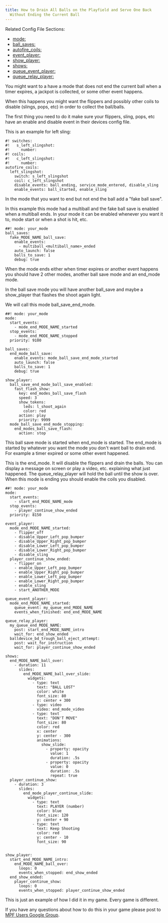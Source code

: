```yaml
---
title: How to Drain All Balls on the Playfield and Serve One Back
  Without Ending the Current Ball
---
```


Related Config File Sections:

* [mode:](../../config/mode.md)
* [ball_saves:](../../config/ball_saves.md)
* [autofire_coils:](../../config/autofire_coils.md)
* [event_player:](../../config/event_player.md)
* [show_player:](../../config/show_player.md)
* [shows:](../../config/shows.md)
* [queue_event_player:](../../config/queue_event_player.md)
* [queue_relay_player:](../../config/queue_relay_player.md)

You might want to a have a mode that does not end the current ball when
a timer expires, a jackpot is collected, or some other event happens.

When this happens you might want the flippers and possibly other coils
to disable (slings, pops, etc) in order to collect the ball/balls.

The first thing you need to do it make sure your flippers, sling, pops,
etc have an enable and disable event in their devices config file.

This is an example for left sling:

``` mpf-config
#! switches:
#!   s_left_slingshot:
#!     number:
#! coils:
#!   c_left_slingshot:
#!     number:
autofire_coils:
  left_slingshot:
    switch: s_left_slingshot
    coil: c_left_slingshot
    disable_events: ball_ending, service_mode_entered, disable_sling
    enable_events: ball_started, enable_sling
```

In the mode that you want to end but not end the ball add a "fake ball
save".

In this example this mode had a multiball and the fake ball save is
enabled when a multiball ends. In your mode it can be enabled whenever
you want it to, mode start or when a shot is hit, etc.

``` mpf-config
##! mode: your_mode
ball_saves:
  fake_MODE_NAME_ball_save:
    enable_events:
      - multiball_<multiball_name>_ended
    auto_launch: false
    balls_to_save: 1
    debug: true
```

When the mode ends either when timer expires or another event happens
you should have 2 other modes, another ball save mode and an end_mode
mode.

In the ball save mode you will have another ball_save and maybe a
show_player that flashes the shoot again light.

We will call this mode ball_save_end_mode.

``` mpf-config
##! mode: your_mode
mode:
  start_events:
    - mode_end_MODE_NAME_started
  stop_events:
    - mode_end_MODE_NAME_stopped
  priority: 9100

ball_saves:
  end_mode_ball_save:
    enable_events: mode_ball_save_end_mode_started
    auto_launch: false
    balls_to_save: 1
    debug: true

show_player:
  ball_save_end_mode_ball_save_enabled:
    fast_flash_show:
      key: end_modes_ball_save_flash
      speed: 3
      show_tokens:
        leds: l_shoot_again
        color: red
      action: play
      priority: 9999
  mode_ball_save_end_mode_stopping:
    end_modes_ball_save_flash:
      action: stop
```

This ball save mode is started when end_mode is started. The end_mode is
started by whatever you want the mode you don't want ball to drain end.
For example a timer expired or some other event happened.

This is the end_mode. It will disable the flippers and drain the balls.
You can display a message on screen or play a video, etc. explaining
what just happened. The queue_relay_player will hold the ball until the
show is over. When this mode is ending you should enable the coils you
disabled.

``` mpf-mc-config
##! mode: your_mode
mode:
  start_events:
    - start_end_MODE_NAME_mode
  stop_events:
    - player_continue_show_ended
  priority: 8150

event_player:
  mode_end_MODE_NAME_started:
    - flipper_off
    - disable_Upper_Left_pop_bumper
    - disable_Upper_Right_pop_bumper
    - disable_Lower_Left_pop_bumper
    - disable_Lower_Right_pop_bumper
    - disable_sling
  player_continue_show_ended:
    - flipper_on
    - enable_Upper_Left_pop_bumper
    - enable_Upper_Right_pop_bumper
    - enable_Lower_Left_pop_bumper
    - enable_Lower_Right_pop_bumper
    - enable_sling
    - start_ANOTHER_MODE

queue_event_player:
  mode_end_MODE_NAME_started:
    queue_event: my_queue_end_MODE_NAME
    events_when_finished: end_end_MODE_NAME

queue_relay_player:
  my_queue_end_MODE_NAME:
    post: start_end_MODE_NAME_intro
    wait_for: end_show_ended
  balldevice_bd_trough_ball_eject_attempt:
    post: wait_for_instruction
    wait_for: player_continue_show_ended

shows:
  end_MODE_NAME_ball_over:
    - duration: 11
      slides:
        end_MODE_NAME_ball_over_slide:
          widgets:
            - type: text
              text: "BALL LOST"
              color: white
              font_size: 80
              y: center + 300
            - type: video
              video: end_mode_video
            - type: text
              text: "DON'T MOVE"
              font_size: 80
              color: red
              x: center
              y: center - 300
              animations:
                show_slide:
                  - property: opacity
                    value: 1
                    duration: .5s
                  - property: opacity
                    value: 0
                    duration: .5s
                    repeat: true
  player_continue_show:
    - duration: 3
      slides:
        end_mode_player_continue_slide:
          widgets:
            - type: text
              text: PLAYER (number)
              color: blue
              font_size: 120
              y: center + 90
            - type: text
              text: Keep Shooting
              color: red
              y: center - 10
              font_size: 90


show_player:
  start_end_MODE_NAME_intro:
    end_MODE_NAME_ball_over:
      loops: 0
      events_when_stopped: end_show_ended
  end_show_ended:
    player_continue_show:
      loops: 0
      events_when_stopped: player_continue_show_ended
```

This is just an example of how I did it in my game. Every game is
different.

If you have any questions about how to do this in your game please post
to [MPF Users Google
Group](https://groups.google.com/forum/#!forum/mpf-users).
